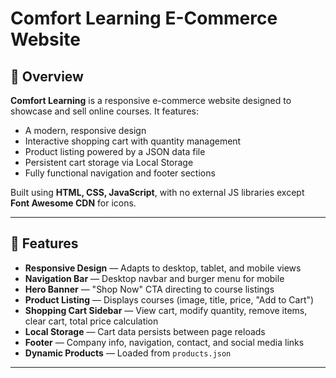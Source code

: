 # Comfort Learning E-Commerce Website

## 📖 Overview

**Comfort Learning** is a responsive e-commerce website designed to showcase and sell online courses. It features:

- A modern, responsive design  
- Interactive shopping cart with quantity management  
- Product listing powered by a JSON data file  
- Persistent cart storage via Local Storage  
- Fully functional navigation and footer sections  

Built using **HTML, CSS, JavaScript**, with no external JS libraries except **Font Awesome CDN** for icons.

---

## 🚀 Features

- **Responsive Design** — Adapts to desktop, tablet, and mobile views  
- **Navigation Bar** — Desktop navbar and burger menu for mobile  
- **Hero Banner** — "Shop Now" CTA directing to course listings  
- **Product Listing** — Displays courses (image, title, price, "Add to Cart")  
- **Shopping Cart Sidebar** — View cart, modify quantity, remove items, clear cart, total price calculation  
- **Local Storage** — Cart data persists between page reloads  
- **Footer** — Company info, navigation, contact, and social media links  
- **Dynamic Products** — Loaded from `products.json`

----
